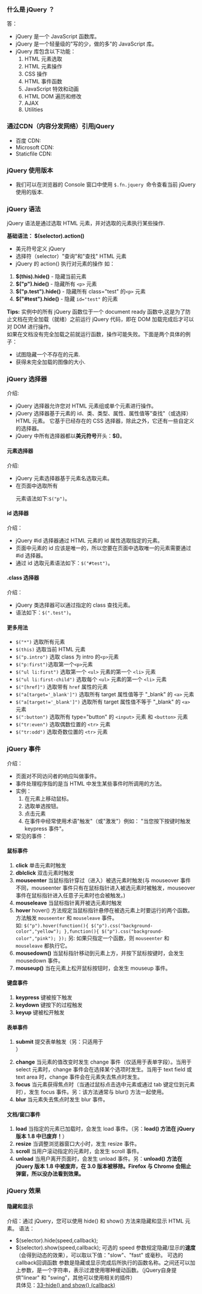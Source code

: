 ### 什么是 jQuery ？
答：<br>
- jQuery 是一个 JavaScript 函数库。
- jQuery 是一个轻量级的"写的少，做的多"的 JavaScript 库。
- jQuery 库包含以下功能：
  1. HTML 元素选取
  2. HTML 元素操作
  3. CSS 操作
  4. HTML 事件函数
  5. JavaScript 特效和动画
  6. HTML DOM 遍历和修改
  7. AJAX
  8. Utilities
   
### 通过CDN（内容分发网络）引用jQuery
- 百度 CDN:
    <head>
        <script src="https://apps.bdimg.com/libs/jquery/2.1.4/jquery.min.js">
        </script>
    </head>
- Microsoft CDN:
    <head>
        <script src="https://ajax.aspnetcdn.com/ajax/jquery/jquery-1.9.0.min.js">
        </script>
    </head>
- Staticfile CDN:
    <head>
        <script src="https://cdn.staticfile.net/jquery/1.10.2/jquery.min.js">
        </script>
    </head>

### jQuery 使用版本
- 我们可以在浏览器的 Console 窗口中使用 `$.fn.jquery `命令查看当前 jQuery 使用的版本.

### jQuery 语法 
jQuery 语法是通过选取 HTML 元素，并对选取的元素执行某些操作.

**基础语法： $(selector).action()**
- 美元符号定义 jQuery
- 选择符（selector）"查询"和"查找" HTML 元素
- jQuery 的 action() 执行对元素的操作
如：
1. **$(this).hide()** - 隐藏当前元素
2. **$("p").hide()** - 隐藏所有 `<p>` 元素
3. **$("p.test").hide()** - 隐藏所有 class="test" 的`<p>` 元素
4. **$("#test").hide()** - 隐藏 `id="test"` 的元素

**Tips:**
实例中的所有 jQuery 函数位于一个 document ready 函数中,这是为了防止文档在完全加载（就绪）之前运行 jQuery 代码，即在 DOM 加载完成后才可以对 DOM 进行操作。<br>
如果在文档没有完全加载之前就运行函数，操作可能失败。下面是两个具体的例子：
- 试图隐藏一个不存在的元素.
- 获得未完全加载的图像的大小.
  
### jQuery 选择器
介绍:
- jQuery 选择器允许您对 HTML 元素组或单个元素进行操作。
- jQuery 选择器基于元素的 id、类、类型、属性、属性值等"查找"（或选择）HTML 元素。 它基于已经存在的 CSS 选择器，除此之外，它还有一些自定义的选择器。
- jQuery 中所有选择器都以**美元符号**开头：**$()**。
  
#### 元素选择器
介绍:
- jQuery 元素选择器基于元素名选取元素。
- 在页面中选取所有 <p> 元素语法如下:`$("p")`。
  
#### id 选择器
介绍：
- jQuery #id 选择器通过 HTML 元素的 id 属性选取指定的元素。
- 页面中元素的 id 应该是唯一的，所以您要在页面中选取唯一的元素需要通过 #id 选择器。
- 通过 id 选取元素语法如下：`$("#test")`。

#### .class 选择器
介绍：
- jQuery 类选择器可以通过指定的 class 查找元素。
- 语法如下：`$(".test")`。

#### 更多用法
- `$("*")`	选取所有元素	
- `$(this)`	选取当前 HTML 元素	
- `$("p.intro")`	选取 class 为 intro 的`<p>`元素	
- `$("p:first")`选取第一个`<p>`元素	
- `$("ul li:first")`	选取第一个 `<ul>` 元素的第一个 `<li>` 元素	
- `$("ul li:first-child")`	选取每个 `<ul>` 元素的第一个 `<li>` 元素	
- `$("[href]")`	选取带有 `href` 属性的元素	
- `$("a[target='_blank']")`	选取所有 target 属性值等于 "_blank" 的 `<a>` 元素	
- `$("a[target!='_blank']")`	选取所有 target 属性值不等于 "_blank" 的 `<a>` 元素
- `$(":button")`     选取所有 type="button" 的 `<input>` 元素 和 `<button>` 元素
- `$("tr:even")`	 选取偶数位置的 `<tr>` 元素	
- `$("tr:odd")`	 选取奇数位置的 `<tr>` 元素

### jQuery 事件
介绍：
- 页面对不同访问者的响应叫做事件。
- 事件处理程序指的是当 HTML 中发生某些事件时所调用的方法。
- 实例：
    1. 在元素上移动鼠标。
    2. 选取单选按钮。
    3. 点击元素
    4. 在事件中经常使用术语"触发"（或"激发"）例如： "当您按下按键时触发 keypress 事件"。
- 常见的事件：
#### 鼠标事件
1. **click**            单击元素时触发
2. **dblclick**         双击元素时触发
3. **mouseenter**       当鼠标指针穿过（进入）被选元素时触发(与 mouseover 事件不同，mouseenter 事件只有在鼠标指针进入被选元素时被触发，mouseover 事件在鼠标指针进入任意子元素时也会被触发。)
4. **mouseleave**       当鼠标指针离开被选元素时触发
5. **hover**            hover() 方法规定当鼠标指针悬停在被选元素上时要运行的两个函数。方法触发 `mouseenter` 和 `mouseleave` 事件。<br>
                        如:
                            `$("p").hover(function(){
                                $("p").css("background-color","yellow");
                                },function(){
                                $("p").css("background-color","pink");
                            });`
        另: 如果只指定一个函数，则 `mouseenter` 和 `mouseleave` 都执行它。
6. **mousedown()**              当鼠标指针移动到元素上方，并按下鼠标按键时，会发生 mousedown 事件。
7. **mouseup()**        当在元素上松开鼠标按钮时，会发生 mouseup 事件。
#### 键盘事件
1. **keypress**         键被按下触发      
2. **keydown**          键按下的过程触发
3.  **keyup**            键被松开触发
#### 表单事件
1.  **submit**           提交表单触发（另：只适用于<form>）
2.  **change**           当元素的值改变时发生 change 事件（仅适用于表单字段）。当用于 select 元素时，change 事件会在选择某个选项时发生。当用于 text field 或 text area 时，change 事件会在元素失去焦点时发生。
3.  **focus**            当元素获得焦点时（当通过鼠标点击选中元素或通过 tab 键定位到元素时），发生 focus 事件。另：该方法通常与 blur() 方法一起使用。
4.  **blur**             当元素失去焦点时发生 blur 事件。
#### 文档/窗口事件
1.  **load**             当指定的元素已加载时，会发生 load 事件。（另：**load() 方法在 jQuery 版本 1.8 中已废弃！**）
2.  **resize**           当调整浏览器窗口大小时，发生 resize 事件。
3.  **scroll**           当用户滚动指定的元素时，会发生 scroll 事件。
4.  **unload**	        当用户离开页面时，会发生 unload 事件。另：**unload() 方法在 jQuery 版本 1.8 中被废弃，在 3.0 版本被移除。Firefox 与 Chrome 会阻止弹窗，所以没办法看到效果。**

### jQuery 效果

#### 隐藏和显示
介绍：通过 jQuery，您可以使用 hide() 和 show() 方法来隐藏和显示 HTML 元素。
语法：
- $(selector).hide(speed,callback);
- $(selector).show(speed,callback);
可选的 speed 参数规定隐藏/显示的**速度**（会得到动态的效果），可以取以下值："slow"、"fast" 或毫秒。
可选的 callback回调函数 参数是隐藏或显示完成后所执行的函数名称。之间还可以加上参数，是一个字符串，表示过渡使用哪种缓动函数。（jQuery自身提供"linear" 和 "swing"，其他可以使用相关的插件）<br>
具体见：[33-hide() and show() (callback)](./code/33-hide()%20and%20show()%20(callback).html)